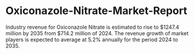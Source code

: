 # Oxiconazole-Nitrate-Market-Report
Industry revenue for Oxiconazole Nitrate is estimated to rise to $1247.4 million by 2035 from $714.2 million of 2024. The revenue growth of market players is expected to average at 5.2% annually for the period 2024 to 2035.
